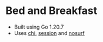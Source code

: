 # Bed and Breakfast

- Built using Go 1.20.7
- Uses [chi](https://github.com/go-chi/chi), [session](https://github.com/alexedwards/scs/v2) and [nosurf](https://github.com/justinas/nosurf)
